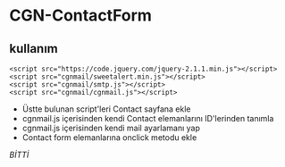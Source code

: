 
# CGN-ContactForm

## kullanım


    <script src="https://code.jquery.com/jquery-2.1.1.min.js"></script>
    <script src="cgnmail/sweetalert.min.js"></script>
    <script src="cgnmail/smtp.js"></script>
    <script src="cgnmail/cgnmail.js"></script>


- Üstte bulunan script'leri Contact sayfana ekle
- cgnmail.js içerisinden kendi Contact elemanlarını ID'lerinden tanımla
- cgnmail.js içerisinden kendi mail ayarlamanı yap
- Contact form elemanlarına onclick metodu ekle

*BİTTİ*
